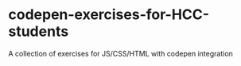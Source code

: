 # codepen-exercises-for-HCC-students
A collection of exercises for JS/CSS/HTML with codepen integration
